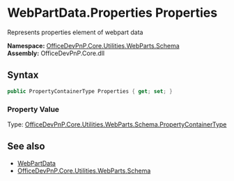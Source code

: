 # WebPartData.Properties Properties
 Represents properties element of webpart data   

**Namespace:** [OfficeDevPnP.Core.Utilities.WebParts.Schema](OfficeDevPnP.Core.Utilities.WebParts.Schema.md)  
**Assembly:** OfficeDevPnP.Core.dll  
## Syntax
```C#
public PropertyContainerType Properties { get; set; }
```

### Property Value
Type: [OfficeDevPnP.Core.Utilities.WebParts.Schema.PropertyContainerType](OfficeDevPnP.Core.Utilities.WebParts.Schema.PropertyContainerType.md)  

## See also
- [WebPartData](OfficeDevPnP.Core.Utilities.WebParts.Schema.WebPartData.md) 
- [OfficeDevPnP.Core.Utilities.WebParts.Schema](OfficeDevPnP.Core.Utilities.WebParts.Schema.md) 
